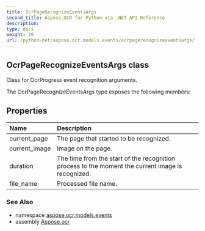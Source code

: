 ```yaml
---
title: OcrPageRecognizeEventsArgs
second_title: Aspose.OCR for Python via .NET API Reference
description: 
type: docs
weight: 10
url: /python-net/aspose.ocr.models.events/ocrpagerecognizeeventsargs/
---
```


## OcrPageRecognizeEventsArgs class

Class for OcrProgress event recognition arguments.

The OcrPageRecognizeEventsArgs type exposes the following members:
## Properties
| Name | Description |
| :- | :- |
|current_page|The page that started to be recognized.|
|current_image|Image on the page.|
|duration|The time from the start of the recognition process to the moment the current image is recognized.|
|file_name|Processed file name.|

### See Also

* namespace [aspose.ocr.models.events](/python-net/aspose.ocr.models.events/)
* assembly [Aspose.ocr](/python-net/)

